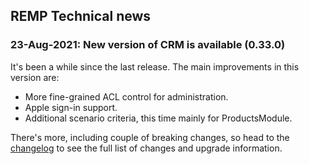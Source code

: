 ## REMP Technical news

### 23-Aug-2021: New version of CRM is available (0.33.0)

It's been a while since the last release. The main improvements in this version are:

- More fine-grained ACL control for administration.
- Apple sign-in support.
- Additional scenario criteria, this time mainly for ProductsModule.

There's more, including couple of breaking changes, so head to the [changelog](changelog/0.33.md) to see the full list of changes and upgrade information.
